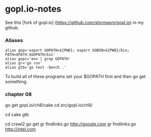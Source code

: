 # gopl.io-notes

See this
[fork of gopl.io]
(https://github.com/stormasm/gopl.io)
in my github.

### Aliases

```
alias gop='export GOPATH=${PWD}; export GOBIN=${PWD}/bin; PATH=$PATH:$GOPATH/bin'
alias gopc='env | grep GOPATH'
alias gr='go run'
alias gtb='go test -bench .'
```

To build all of these programs set your $GOPATH first and then go get something.

### chapter 08

go get gopl.io/ch8/cake
cd src/gopl.io/ch8/

cd cake
gtb

cd crawl2
go get
gr findlinks.go http://google.com
gr findlinks.go http://intel.com
